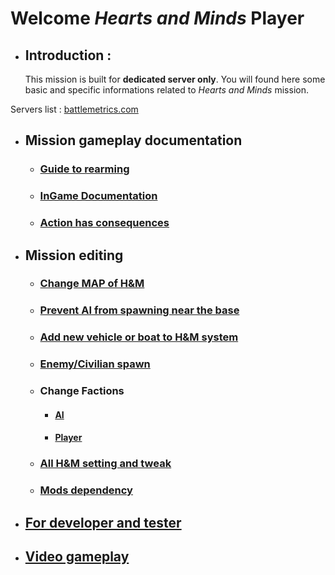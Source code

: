 # Welcome _Hearts and Minds_ Player

- ## Introduction :
  This mission is built for **dedicated server only**. You will found here some basic and specific informations related to _Hearts and Minds_ mission.

Servers list : [battlemetrics.com](https://www.battlemetrics.com/servers/arma3?q=hearts%2Band%2Bminds%20OR%20%22H%26M%22&status=online&sort=-players)

- ## Mission gameplay documentation
  - ### [Guide to rearming](http://vdauphin.github.io/HeartsAndMinds/Guide-to-rearming)
  - ### [InGame Documentation](http://vdauphin.github.io/HeartsAndMinds/InGame-documentation)
  - ### [Action has consequences](http://vdauphin.github.io/HeartsAndMinds/Action-has-consequences)
- ## Mission editing
  - ### [Change MAP of H&M](http://vdauphin.github.io/HeartsAndMinds/Change-MAP-of-Hearts-and-Minds)
  - ### [Prevent AI from spawning near the base](http://vdauphin.github.io/HeartsAndMinds/Prevent-AI-from-spawning-near-the-base)
  - ### [Add new vehicle or boat to H&M system](http://vdauphin.github.io/HeartsAndMinds/Add-vehicle-or-boat-to-H&M-system)
  - ### [Enemy/Civilian spawn](http://vdauphin.github.io/HeartsAndMinds/spawn)
  - ### Change Factions
    - #### [AI](http://vdauphin.github.io/HeartsAndMinds/Add-factions)
    - #### [Player](http://vdauphin.github.io/HeartsAndMinds/faction_player)
  - ### [All H&M setting and tweak](http://vdauphin.github.io/HeartsAndMinds/All-H&M-setting-and-tweak)
  - ### [Mods dependency](http://vdauphin.github.io/HeartsAndMinds/Mods-dependency)
- ## [For developer and tester](http://vdauphin.github.io/HeartsAndMinds/For-developer-and-tester)
- ## [Video gameplay](http://vdauphin.github.io/HeartsAndMinds/Video-gameplay)
